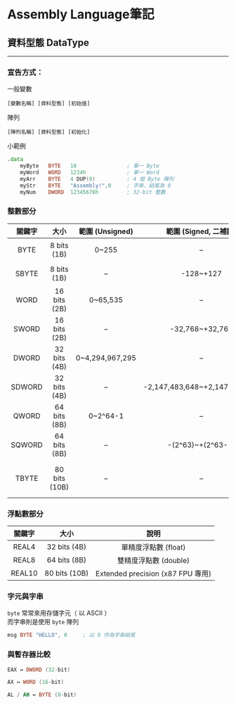 # **Assembly Language筆記**  
## 資料型態 DataType  

---

### 宣告方式：  

一般變數  

```
[變數名稱] [資料型態] [初始值]
```

陣列  

```
[陣列名稱] [資料型態] [初始化]
```

小範例  

```asm
.data
    myByte   BYTE   10                ; 單一 Byte
    myWord   WORD   1234h             ; 單一 Word
    myArr    BYTE   4 DUP(0)          ; 4 個 Byte 陣列
    myStr    BYTE   "Assembly!",0     ; 字串，結尾為 0
    myNum    DWORD  12345678h         ; 32-bit 整數
```

### 整數部分  

| 關鍵字 |     大小      | 範圍 (Unsigned) |     範圍 (Signed, 二補數)     |              說明              |
|:------:|:-------------:|:---------------:|:-----------------------------:|:------------------------------:|
|  BYTE  |  8 bits (1B)  |      0~255      |               –               |          無號 8 位元           |
| SBYTE  |  8 bits (1B)  |        –        |           -128~+127           |          有號 8 位元           |
|  WORD  | 16 bits (2B)  |    0~65,535     |               –               |          無號 16 位元          |
| SWORD  | 16 bits (2B)  |        –        |        -32,768~+32,767        |          有號 16 位元          |
| DWORD  | 32 bits (4B)  | 0~4,294,967,295 |               –               |          無號 32 位元          |
| SDWORD | 32 bits (4B)  |        –        | -2,147,483,648~+2,147,483,647 |          有號 32 位元          |
| QWORD  | 64 bits (8B)  |    0~2^64-1     |               –               |          無號 64 位元          |
| SQWORD | 64 bits (8B)  |        –        |       -(2^63)~+(2^63-1)       |          有號 64 位元          |
| TBYTE  | 80 bits (10B) |        –        |               –               | Extended integer / FPU special |

### 浮點數部分  

| 關鍵字 |     大小      |               說明                |
|:------:|:-------------:|:---------------------------------:|
| REAL4  | 32 bits (4B)  |       單精度浮點數 (float)        |
| REAL8  | 64 bits (8B)  |       雙精度浮點數 (double)       |
| REAL10 | 80 bits (10B) | Extended precision (x87 FPU 專用) |

### 字元與字串  

`byte` 常常來用存儲字元（ 以 ASCII ）  
而字串則是使用 `byte` 陣列  

```asm
msg BYTE "HELLO", 0     ; 以 0 作為字串結尾
```

### 與暫存器比較  

```asm
EAX ↔ DWORD (32-bit)

AX ↔ WORD (16-bit)

AL / AH ↔ BYTE (8-bit)
```
